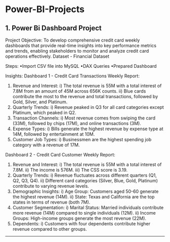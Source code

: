 # Power-BI-Projects

## 1. Power Bi Dashboard Project

Project Objective: To develop comprehensive credit card weekly dashboards that provide real-time insights into key performance metrics and trends, enabling stakeholders to monitor and analyze credit card operations effectively.
Dataset - Financial Dataset

Steps:
•Import CSV file into MySQL
•DAX Queries
•Prepared Dashboard

Insights:
Dashboard 1 - Credit Card Transactions Weekly Report:
1)	Revenue and Interest:
i)	The total revenue is 55M with a total interest of 7.8M from an amount of 45M across 656K counts.
ii)	Blue cards contribute the most to the revenue and total transactions, followed by Gold, Silver, and Platinum.
2)	Quarterly Trends:
i)	Revenue peaked in Q3 for all card categories except Platinum, which peaked in Q2.
3)	Transaction Channels:
i)	Most revenue comes from swiping the card (33M), followed by chips (17M), and online transactions (3M).
4)	Expense Types:
i)	Bills generate the highest revenue by expense type at 14M, followed by entertainment at 10M.
5)	Customer Job Types:
i)	Businessmen are the highest spending job category with a revenue of 17M.

Dashboard 2 -  Credit Card Customer Weekly Report:
1)	Revenue and Interest:
i)	The total revenue is 55M with a total interest of 7.8M.
ii)	The income is 576M.
iii)	The CSS score is 3.19.
2)	Quarterly Trends:
i)	Revenue fluctuates across different quarters (Q1, Q2, Q3, Q4).
ii)	Different card categories (Silver, Blue, Gold, Platinum) contribute to varying revenue levels.
3)	Demographic Insights:
i)	Age Group: Customers aged 50-60 generate the highest revenue (14M).
ii)	State: Texas and California are the top states in terms of revenue (both 7M).
4)	Customer Segmentation:
i)	Marital Status: Married individuals contribute more revenue (14M) compared to single individuals (12M).
ii)	Income Groups: High-income groups generate the most revenue (22M).
5)	Dependents:
i)	Customers with four dependents contribute higher revenue compared to other groups.

--------------------------------------------------------------------------------------------------------------------------------

